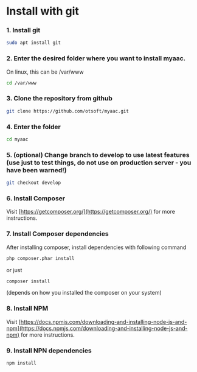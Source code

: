 # Install with git

### 1. Install git

```bash
sudo apt install git
```

### 2. Enter the desired folder where you want to install myaac.

On linux, this can be /var/www

```bash
cd /var/www
```

### 3. Clone the repository from github

```bash
git clone https://github.com/otsoft/myaac.git
```

### 4. Enter the folder

```bash
cd myaac
```

### 5. (optional) Change branch to develop to use latest features (use just to test things, do not use on production server - you have been warned!)

```bash
git checkout develop
```

### 6. Install Composer
Visit [https://getcomposer.org/](https://getcomposer.org/) for more instructions.

### 7. Install Composer dependencies

After installing composer, install dependencies with following command

```bash
php composer.phar install
```

or just

```bash
composer install
```

(depends on how you installed the composer on your system)

### 8. Install NPM
Visit [https://docs.npmjs.com/downloading-and-installing-node-js-and-npm](https://docs.npmjs.com/downloading-and-installing-node-js-and-npm) for more instructions.

### 9. Install NPN dependencies
```bash
npm install
```